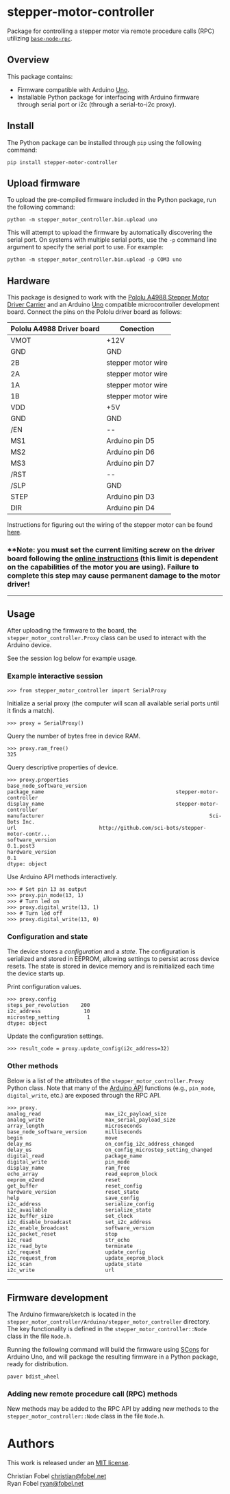 # stepper-motor-controller #

Package for controlling a stepper motor via remote procedure calls (RPC) utilizing
[`base-node-rpc`][3].

## Overview ##

This package contains:

 - Firmware compatible with Arduino [Uno][5].
 - Installable Python package for interfacing with Arduino firmware through
   serial port or i2c (through a serial-to-i2c proxy).

## Install ##

The Python package can be installed through `pip` using the following command:

    pip install stepper-motor-controller

## Upload firmware ##

To upload the pre-compiled firmware included in the Python package, run the
following command:

    python -m stepper_motor_controller.bin.upload uno

This will attempt to upload the firmware by automatically discovering the
serial port.  On systems with multiple serial ports, use the `-p` command line
argument to specify the serial port to use.  For example:

    python -m stepper_motor_controller.bin.upload -p COM3 uno

## Hardware ##

This package is designed to work with the [Pololu A4988 Stepper Motor Driver Carrier][4]
and an Arduino [Uno][5] compatible microcontroller development board. Connect the pins on
the Pololu driver board as follows:

| Pololu A4988 Driver board | Conection          |
| ------------------------- | ------------------ |
| VMOT                      | +12V               |
| GND                       | GND                |
| 2B                        | stepper motor wire |
| 2A                        | stepper motor wire |
| 1A                        | stepper motor wire |
| 1B                        | stepper motor wire |
| VDD                       | +5V                |
| GND                       | GND                |
| /EN                       | --                 |
| MS1                       | Arduino pin D5     |
| MS2                       | Arduino pin D6     |
| MS3                       | Arduino pin D7     |
| /RST                      | --                 |
| /SLP                      | GND                |
| STEP                      | Arduino pin D3     |
| DIR                       | Arduino pin D4     |

Instructions for figuring out the wiring of the stepper motor can be found [here][6].

### **Note: you must set the current limiting screw on the driver board following the [online instructions][4] (this limit is dependent on the capabilities of the motor you are using). Failure to complete this step may cause permanent damage to the motor driver! ###

--------------------------------------------------

## Usage ##

After uploading the firmware to the board, the `stepper_motor_controller.Proxy` class can be
used to interact with the Arduino device.

See the session log below for example usage.

### Example interactive session ###

    >>> from stepper_motor_controller import SerialProxy

Initialize a serial proxy (the computer will scan all available serial ports until it finds a match).

    >>> proxy = SerialProxy()

Query the number of bytes free in device RAM.

    >>> proxy.ram_free()
    325 

Query descriptive properties of device.

    >>> proxy.properties
    base_node_software_version
    package_name                                           stepper-motor-controller
    display_name                                           stepper-motor-controller
    manufacturer                                                      Sci-Bots Inc.
    url                           http://github.com/sci-bots/stepper-motor-contr...
    software_version                                                      0.1.post3
    hardware_version                                                            0.1
    dtype: object

Use Arduino API methods interactively.

    >>> # Set pin 13 as output
    >>> proxy.pin_mode(13, 1)
    >>> # Turn led on
    >>> proxy.digital_write(13, 1)
    >>> # Turn led off
    >>> proxy.digital_write(13, 0)

### Configuration and state ###

The device stores a *configuration* and a *state*.  The configuration is
serialized and stored in EEPROM, allowing settings to persist across device
resets.  The state is stored in device memory and is reinitialized each time
the device starts up.

Print configuration values.

    >>> proxy.config
    steps_per_revolution    200
    i2c_address              10
    microstep_setting         1
    dtype: object

Update the configuration settings.

    >>> result_code = proxy.update_config(i2c_address=32)

### Other methods ###

Below is a list of the attributes of the `stepper_motor_controller.Proxy` Python class.  Note
that many of the [Arduino API][1] functions (e.g., `pin_mode`, `digital_write`,
etc.) are exposed through the RPC API.

    >>> proxy.
    analog_read                     max_i2c_payload_size
    analog_write                    max_serial_payload_size
    array_length                    microseconds
    base_node_software_version      milliseconds
    begin                           move
    delay_ms                        on_config_i2c_address_changed
    delay_us                        on_config_microstep_setting_changed
    digital_read                    package_name
    digital_write                   pin_mode
    display_name                    ram_free
    echo_array                      read_eeprom_block
    eeprom_e2end                    reset
    get_buffer                      reset_config
    hardware_version                reset_state
    help                            save_config
    i2c_address                     serialize_config
    i2c_available                   serialize_state
    i2c_buffer_size                 set_clock
    i2c_disable_broadcast           set_i2c_address
    i2c_enable_broadcast            software_version
    i2c_packet_reset                stop
    i2c_read                        str_echo
    i2c_read_byte                   terminate
    i2c_request                     update_config
    i2c_request_from                update_eeprom_block
    i2c_scan                        update_state
    i2c_write                       url

--------------------------------------------------

## Firmware development ##

The Arduino firmware/sketch is located in the `stepper_motor_controller/Arduino/stepper_motor_controller`
directory.  The key functionality is defined in the `stepper_motor_controller::Node` class in
the file `Node.h`.

Running the following command will build the firmware using [SCons][2]
for Arduino Uno, and will package the resulting firmware in a Python package,
ready for distribution.

    paver bdist_wheel 

### Adding new remote procedure call (RPC) methods ###

New methods may be added to the RPC API by adding new methods to the
`stepper_motor_controller::Node` class in the file `Node.h`.

# Authors #

This work is released under an [MIT license][7].

Christian Fobel <christian@fobel.net><br>
Ryan Fobel <ryan@fobel.net>

[1]: https://www.arduino.cc/en/Reference/HomePage
[2]: http://www.scons.org/
[3]: https://github.com/wheeler-microfluidics/base_node_rpc
[4]: https://www.pololu.com/product/1182
[5]: https://www.arduino.cc/en/Main/ArduinoBoardUno
[6]: http://reprap.org/wiki/Stepper_wiring
[7]: https://github.com/sci-bots/stepper-motor-controller/blob/master/LICENSE.md
